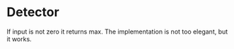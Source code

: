 # Detector

If input is not zero it returns max.
The implementation is not too elegant, but it works.
